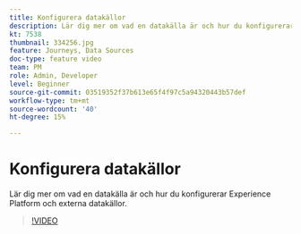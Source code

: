 ```yaml
---
title: Konfigurera datakällor
description: Lär dig mer om vad en datakälla är och hur du konfigurerar Experience Platform och externa datakällor.
kt: 7538
thumbnail: 334256.jpg
feature: Journeys, Data Sources
doc-type: feature video
team: PM
role: Admin, Developer
level: Beginner
source-git-commit: 03519352f37b613e65f4f97c5a94320443b57def
workflow-type: tm+mt
source-wordcount: '40'
ht-degree: 15%

---
```



# Konfigurera datakällor

Lär dig mer om vad en datakälla är och hur du konfigurerar Experience Platform och externa datakällor.

>[!VIDEO](https://video.tv.adobe.com/v/334256?quality=12)
